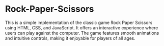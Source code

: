# Rock-Paper-Scissors
This is a simple implementation of the classic game Rock Paper Scissors using HTML, CSS, and JavaScript. It offers an interactive experience where users can play against the computer. The game features smooth animations and intuitive controls, making it enjoyable for players of all ages.

